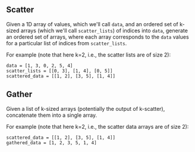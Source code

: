 Scatter
-------

Given a 1D array of values, which we'll call `data`, and an ordered set
of k-sized arrays (which we'll call `scatter_lists`) of indices into
`data`, generate an ordered set of arrays, where each array corresponds
to the `data` values for a particular list of indices from
`scatter_lists`.

For example (note that here k=2, i.e., the scatter lists are of size 2):

    data = [1, 3, 0, 2, 5, 4]
    scatter_lists = [[0, 3], [1, 4], [0, 5]]
    scattered_data = [[1, 2], [3, 5], [1, 4]]


Gather
------

Given a list of k-sized arrays (potentially the output of k-scatter),
concatenate them into a single array.

For example (note that here k=2, i.e., the scatter data arrays are of
size 2):

    scattered_data = [[1, 2], [3, 5], [1, 4]]
    gathered_data = [1, 2, 3, 5, 1, 4]
